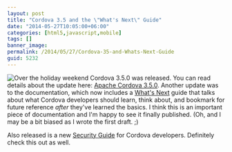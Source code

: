 ```yaml
---
layout: post
title: "Cordova 3.5 and the \"What's Next\" Guide"
date: "2014-05-27T10:05:00+06:00"
categories: [html5,javascript,mobile]
tags: []
banner_image: 
permalink: /2014/05/27/Cordova-35-and-Whats-Next-Guide
guid: 5232
---
```


<p>
<img src="https://static.raymondcamden.com/images/Apache_Cordova_3_5_0.png" style="float:left" />
Over the holiday weekend Cordova 3.5.0 was released. You can read details about the update here: <a href="http://cordova.apache.org/announcements/2014/05/23/cordova-350.html">Apache Cordova 3.5.0</a>. Another update was to the documentation, which now includes a <a href="http://cordova.apache.org/docs/en/3.5.0/guide_next_index.md.html#Next%20Steps">What's Next</a> guide that talks about what Cordova developers should learn, think about, and bookmark for future reference <i>after</i> they've learned the basics. I think this is an important piece of documentation and I'm happy to see it finally published. (Oh, and I may be a bit biased as I wrote the first draft. ;) 
</p>

<p>
Also released is a new <a href="http://cordova.apache.org/docs/en/3.5.0/guide_appdev_security_index.md.html#Security%20Guide">Security Guide</a> for Cordova developers. Definitely check this out as well.
</p>